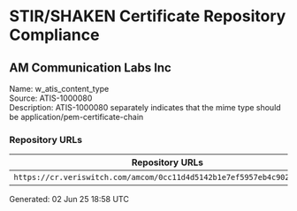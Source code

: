# STIR/SHAKEN Certificate Repository Compliance

## AM Communication Labs Inc

Name: w_atis_content_type\
Source: ATIS-1000080\
Description: ATIS-1000080 separately indicates that the mime type should be application/pem-certificate-chain
### Repository URLs

| Repository URLs | Not After |  Problems | Link |
|-----------------|-----------|-----------|------|
| `https://cr.veriswitch.com/amcom/0cc11d4d5142b1e7ef5957eb4c9020c8.cer` | 27&#160;Apr&#160;24&#160;22:27&#160;UTC | true | [view](../../REPOS/ca1e2bc52ebde398b40cf82029249f3b74363437/README.md) |


Generated: 02 Jun 25 18:58 UTC